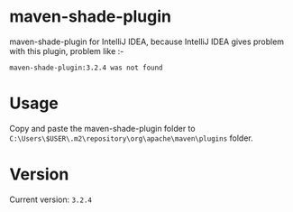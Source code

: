 # maven-shade-plugin
maven-shade-plugin for IntelliJ IDEA, because IntelliJ IDEA gives problem with this plugin, problem like :- 
```
maven-shade-plugin:3.2.4 was not found
```
# Usage
Copy and paste the maven-shade-plugin folder to 
`C:\Users\$USER\.m2\repository\org\apache\maven\plugins` folder.

# Version
Current version: `3.2.4`